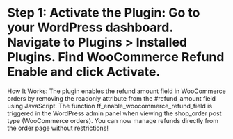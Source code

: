 # Step 1: Activate the Plugin: Go to your WordPress dashboard. Navigate to Plugins > Installed Plugins. Find WooCommerce Refund Enable and click Activate.

How It Works: The plugin enables the refund amount field in WooCommerce orders by removing the readonly attribute from the #refund_amount field using JavaScript. The function ff_enable_woocommerce_refund_field is triggered in the WordPress admin panel when viewing the shop_order post type (WooCommerce orders). You can now manage refunds directly from the order page without restrictions!
